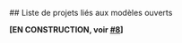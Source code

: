 ## Liste de projets liés aux modèles ouverts

**[EN CONSTRUCTION, voir [#8](https://github.com/AbcSxyZ/Open-Models/issues/8)]**

